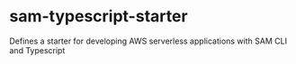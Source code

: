 # sam-typescript-starter
Defines a starter for developing AWS serverless applications with SAM CLI and Typescript
